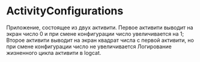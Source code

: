 # ActivityConfigurations
Приложение, состоящее из двух активити.
Первое активити выводит на экран число 0 и при смене конфигурации число увеличивается на 1; 
Второе активити выводит на экран квадрат числа с первой активити, но при смене конфигурации число не увеличивается 
Логирование жизненного цикла активити в logcat.
